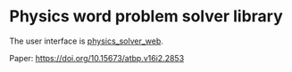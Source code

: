 # Physics word problem solver library

The user interface is [physics_solver_web](https://github.com/InAnYan/physics_solver_web).

Paper: https://doi.org/10.15673/atbp.v16i2.2853
